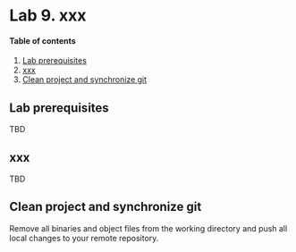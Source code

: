 # Lab 9. xxx

#### Table of contents

1. [Lab prerequisites](#Lab-prerequisites)
2. [xxx](#Gxxx)
5. [Clean project and synchronize git](#Clean-project-and-synchronize-git)


## Lab prerequisites

TBD


## xxx

TBD


## Clean project and synchronize git

Remove all binaries and object files from the working directory and push all local changes to your remote repository.
